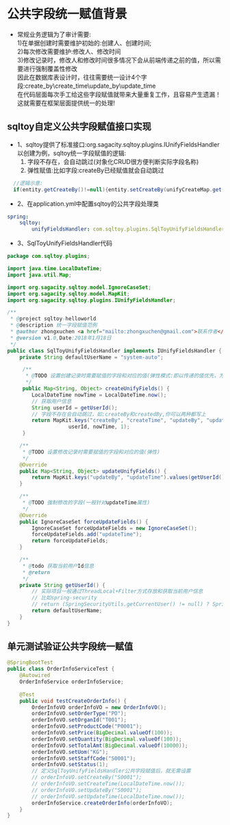 # 公共字段统一赋值背景
* 常规业务逻辑为了审计需要:  
  1)在单据创建时需要维护初始的:创建人、创建时间;  
  2)每次修改需要维护:修改人、修改时间  
  3)修改记录时，修改人和修改时间很多情况下会从前端传递之前的值，所以需要进行强制覆盖性修改  
  因此在数据库表设计时，往往需要统一设计4个字段:create_by\create_time\update_by\update_time  
  在代码层面每次手工给这些字段赋值就带来大量重复工作，且容易产生遗漏！  
  这就需要在框架层面提供统一的处理!
  
## sqltoy自定义公共字段赋值接口实现
* 1、sqltoy提供了标准接口:org.sagacity.sqltoy.plugins.IUnifyFieldsHandler  
  以创建为例，sqltoy统一字段赋值的逻辑:  
  1) 字段不存在，会自动跳过(对象化CRUD很方便判断实际字段名称)  
  2) 弹性赋值:比如字段:createBy已经赋值就会自动跳过
  
```java
  //逻辑示意: 
  if(entity.getCreateBy()!=null){entity.setCreateBy(unifyCreateMap.get("createBy"));}
```

* 2、在application.yml中配置sqltoy的公共字段处理类

```yml
spring:
    sqltoy:
        unifyFieldsHandler: com.sqltoy.plugins.SqlToyUnifyFieldsHandler
```

* 3、SqlToyUnifyFieldsHandler代码

```java
package com.sqltoy.plugins;

import java.time.LocalDateTime;
import java.util.Map;

import org.sagacity.sqltoy.model.IgnoreCaseSet;
import org.sagacity.sqltoy.model.MapKit;
import org.sagacity.sqltoy.plugins.IUnifyFieldsHandler;

/**
 * @project sqltoy-helloworld
 * @description 统一字段赋值范例
 * @author zhongxuchen <a href="mailto:zhongxuchen@gmail.com">联系作者</a>
 * @version v1.0,Date:2018年1月18日
 */
public class SqlToyUnifyFieldsHandler implements IUnifyFieldsHandler {
	private String defaultUserName = "system-auto";

	 /**
	  * @TODO 设置创建记录时需要赋值的字段和对应的值(弹性模式:即以传递的值优先，为null再填充)
	  */
	 public Map<String, Object> createUnifyFields() {
		LocalDateTime nowTime = LocalDateTime.now();
		// 获取用户信息
		String userId = getUserId();
		// 字段不存在会自动跳过，如:createBy和createdBy,你可以两种都写上
		return MapKit.keys("createBy", "createTime", "updateBy", "updateTime", "enabled").values(userId, nowTime,
					userId, nowTime, 1);
	 }

	/**
	 * @TODO 设置修改记录时需要赋值的字段和对应的值(弹性)
	 */
	@Override
	public Map<String, Object> updateUnifyFields() {
		return MapKit.keys("updateBy", "updateTime").values(getUserId(), LocalDateTime.now());
	}

	/**
	 * @TODO 強制修改的字段(一般针对updateTime属性)
	 */
	@Override
	public IgnoreCaseSet forceUpdateFields() {
		IgnoreCaseSet forceUpdateFields = new IgnoreCaseSet();
		forceUpdateFields.add("updateTime");
		return forceUpdateFields;
	}

	/**
	 * @todo 获取当前用户Id信息
	 * @return
	 */
	private String getUserId() {
		// 实际项目一般通过ThreadLocal+Filter方式存放和获取当前用户信息
		// 比如spring-security
		// return (SpringSecurityUtils.getCurrentUser() != null) ? SpringSecurityUtils.getCurrentUser().getId() : defaultUserName;
		return defaultUserName;
	}
}
```

## 单元测试验证公共字段统一赋值

```java
@SpringBootTest
public class OrderInfoServiceTest {
	@Autowired
	OrderInfoService orderInfoService;
	
	@Test
	public void testCreateOrderInfo() {
		OrderInfoVO orderInfoVO = new OrderInfoVO();
		orderInfoVO.setOrderType("PO");
		orderInfoVO.setOrganId("T001");
		orderInfoVO.setProductCode("P0001");
		orderInfoVO.setPrice(BigDecimal.valueOf(100));
		orderInfoVO.setQuantity(BigDecimal.valueOf(100));
		orderInfoVO.setTotalAmt(BigDecimal.valueOf(10000));
		orderInfoVO.setUom("KG");
		orderInfoVO.setStaffCode("S0001");
		orderInfoVO.setStatus(1);
		// 定义SqlToyUnifyFieldsHandler公共字段赋值后，就无需设置
		// orderInfoVO.setCreateBy("S0001");
		// orderInfoVO.setCreateTime(LocalDateTime.now());
		// orderInfoVO.setUpdateBy("S0001");
		// orderInfoVO.setUpdateTime(LocalDateTime.now());
		orderInfoService.createOrderInfo(orderInfoVO);
	}
}
```
 